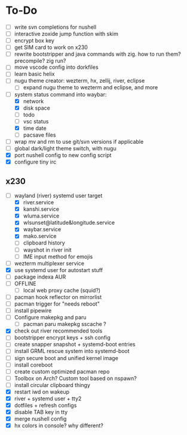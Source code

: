 # To-Do

- [ ] write svn completions for nushell
- [ ] interactive zoxide jump function with skim
- [ ] encrypt box key
- [ ] get SIM card to work on x230
- [ ] rewrite bootstripper and java commands with zig. how to run them? precompile? zig run?
- [ ] move vscode config into dorkfiles
- [ ] learn basic helix
- [ ] nugu theme creator: wezterm, hx, zellij, river, eclipse
  - [ ] expand nugu theme to wezterm and eclipse, and more
- [ ] system status command into waybar:
  -[x] network
  -[x] disk space
  -[ ] todo
  -[ ] vsc status
  -[x] time date
  -[ ] pacsave files
- [ ] wrap mv and rm to use git/svn versions if applicable
- [ ] global dark/light theme switch, with nugu
- [x] port nushell config to new config script
- [x] configure tiny irc

## x230

- [ ] wayland (river) systemd user target
  - [x] river.service
  - [x] kanshi.service
  - [x] wluma.service
  - [x] wlsunset@latitude&longitude.service
  - [x] waybar.service
  - [x] mako.service
  - [ ] clipboard history
  - [ ] wayshot in river init
  - [ ] IME input method for emojis 
- [ ] wezterm multiplexer service
- [x] use systemd user for autostart stuff
- [ ] package indexa AUR
- [ ] OFFLINE
  - [ ] local web proxy cache (squid?)
- [ ] pacman hook reflector on mirrorlist
- [ ] pacman trigger for "needs reboot"
- [ ] install pipewire
- [ ] Configure makepkg and paru
  - [ ] pacman paru makepkg sscache ?
- [x] check out river recommended tools
- [ ] bootstripper encrypt keys + ssh config
- [ ] create snapper snapshot + systemd-boot entries
- [ ] install GRML rescue system into systemd-boot
- [ ] sign secure boot and unified kernel image
- [ ] install coreboot
- [ ] create custom optimized pacman repo
- [ ] Toolbox on Arch? Custom tool based on nspawn?
- [ ] install circular clipboard thingy
- [x] restart iwd on wakeup
- [x] river + systemd user + tty2
- [x] dotfiles + refresh configs
- [x] disable TAB key in tty
- [x] merge nushell config
- [x] hx colors in console? why different?
